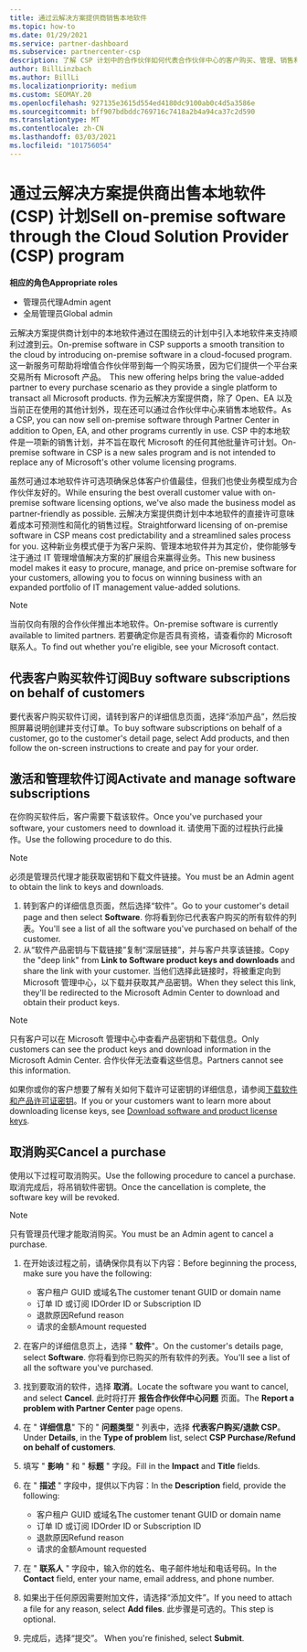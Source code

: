 ```yaml
---
title: 通过云解决方案提供商销售本地软件
ms.topic: how-to
ms.date: 01/29/2021
ms.service: partner-dashboard
ms.subservice: partnercenter-csp
description: 了解 CSP 计划中的合作伙伴如何代表合作伙伴中心的客户购买、管理、销售和取消本地软件订阅。
author: BillLinzbach
ms.author: BillLi
ms.localizationpriority: medium
ms.custom: SEOMAY.20
ms.openlocfilehash: 927135e3615d554ed4180dc9100ab0c4d5a3586e
ms.sourcegitcommit: bff907bdbddc769716c7418a2b4a94ca37c2d590
ms.translationtype: MT
ms.contentlocale: zh-CN
ms.lasthandoff: 03/03/2021
ms.locfileid: "101756054"
---
```

# <a name="sell-on-premise-software-through-the-cloud-solution-provider-csp-program"></a><span data-ttu-id="2659c-103">通过云解决方案提供商出售本地软件 (CSP) 计划</span><span class="sxs-lookup"><span data-stu-id="2659c-103">Sell on-premise software through the Cloud Solution Provider (CSP) program</span></span>

<span data-ttu-id="2659c-104">**相应的角色**</span><span class="sxs-lookup"><span data-stu-id="2659c-104">**Appropriate roles**</span></span>

- <span data-ttu-id="2659c-105">管理员代理</span><span class="sxs-lookup"><span data-stu-id="2659c-105">Admin agent</span></span>
- <span data-ttu-id="2659c-106">全局管理员</span><span class="sxs-lookup"><span data-stu-id="2659c-106">Global admin</span></span>

<span data-ttu-id="2659c-107">云解决方案提供商计划中的本地软件通过在围绕云的计划中引入本地软件来支持顺利过渡到云。</span><span class="sxs-lookup"><span data-stu-id="2659c-107">On-premise software in CSP supports a smooth transition to the cloud by introducing on-premise software in a cloud-focused program.</span></span><span data-ttu-id="2659c-108">  这一新服务可帮助将增值合作伙伴带到每一个购买场景，因为它们提供一个平台来交易所有 Microsoft 产品。</span><span class="sxs-lookup"><span data-stu-id="2659c-108">  This new offering helps bring the value-added partner to every purchase scenario as they provide a single platform to transact all Microsoft products.</span></span> <span data-ttu-id="2659c-109">作为云解决方案提供商，除了 Open、EA 以及当前正在使用的其他计划外，现在还可以通过合作伙伴中心来销售本地软件。</span><span class="sxs-lookup"><span data-stu-id="2659c-109">As a CSP, you can now sell on-premise software through Partner Center in addition to Open, EA, and other programs currently in use.</span></span> <span data-ttu-id="2659c-110">CSP 中的本地软件是一项新的销售计划，并不旨在取代 Microsoft 的任何其他批量许可计划。</span><span class="sxs-lookup"><span data-stu-id="2659c-110">On-premise software in CSP is a new sales program and is not intended to replace any of Microsoft's other volume licensing programs.</span></span> 
 
<span data-ttu-id="2659c-111">虽然可通过本地软件许可选项确保总体客户价值最佳，但我们也使业务模型成为合作伙伴友好的。</span><span class="sxs-lookup"><span data-stu-id="2659c-111">While ensuring the best overall customer value with on-premise software licensing options, we've also made the business model as partner-friendly as possible.</span></span> <span data-ttu-id="2659c-112">云解决方案提供商计划中本地软件的直接许可意味着成本可预测性和简化的销售过程。</span><span class="sxs-lookup"><span data-stu-id="2659c-112">Straightforward licensing of on-premise software in CSP means cost predictability and a streamlined sales process for you.</span></span> <span data-ttu-id="2659c-113">这种新业务模式便于为客户采购、管理本地软件并为其定价，使你能够专注于通过 IT 管理增值解决方案的扩展组合来赢得业务。</span><span class="sxs-lookup"><span data-stu-id="2659c-113">This new business model makes it easy to procure, manage, and price on-premise software for your customers, allowing you to focus on winning business with an expanded portfolio of IT management value-added solutions.</span></span> 

>[!NOTE]
><span data-ttu-id="2659c-114">当前仅向有限的合作伙伴推出本地软件。</span><span class="sxs-lookup"><span data-stu-id="2659c-114">On-premise software is currently available to limited partners.</span></span> <span data-ttu-id="2659c-115">若要确定你是否具有资格，请查看你的 Microsoft 联系人。</span><span class="sxs-lookup"><span data-stu-id="2659c-115">To find out whether you're eligible, see your Microsoft contact.</span></span> 


## <a name="buy-software-subscriptions-on-behalf-of-customers"></a><span data-ttu-id="2659c-116">代表客户购买软件订阅</span><span class="sxs-lookup"><span data-stu-id="2659c-116">Buy software subscriptions on behalf of customers</span></span>

<span data-ttu-id="2659c-117">要代表客户购买软件订阅，请转到客户的详细信息页面，选择“添加产品”，然后按照屏幕说明创建并支付订单。</span><span class="sxs-lookup"><span data-stu-id="2659c-117">To buy software subscriptions on behalf of a customer, go to the customer's detail page, select Add products, and then follow the on-screen instructions to create and pay for your order.</span></span>

## <a name="activate-and-manage-software-subscriptions"></a><span data-ttu-id="2659c-118">激活和管理软件订阅</span><span class="sxs-lookup"><span data-stu-id="2659c-118">Activate and manage software subscriptions</span></span>

<span data-ttu-id="2659c-119">在你购买软件后，客户需要下载该软件。</span><span class="sxs-lookup"><span data-stu-id="2659c-119">Once you've purchased your software, your customers need to download it.</span></span> <span data-ttu-id="2659c-120">请使用下面的过程执行此操作。</span><span class="sxs-lookup"><span data-stu-id="2659c-120">Use the following procedure to do this.</span></span>

>[!NOTE]
><span data-ttu-id="2659c-121">必须是管理员代理才能获取密钥和下载文件链接。</span><span class="sxs-lookup"><span data-stu-id="2659c-121">You must be an Admin agent to obtain the link to keys and downloads.</span></span>

1. <span data-ttu-id="2659c-122">转到客户的详细信息页面，然后选择“软件”。</span><span class="sxs-lookup"><span data-stu-id="2659c-122">Go to your customer's detail page and then select **Software**.</span></span> <span data-ttu-id="2659c-123">你将看到你已代表客户购买的所有软件的列表。</span><span class="sxs-lookup"><span data-stu-id="2659c-123">You'll see a list of all the software you've purchased on behalf of the customer.</span></span>
2. <span data-ttu-id="2659c-124">从“软件产品密钥与下载链接”复制“深层链接”，并与客户共享该链接。</span><span class="sxs-lookup"><span data-stu-id="2659c-124">Copy the "deep link" from **Link to Software product keys and downloads** and share the link with your customer.</span></span> <span data-ttu-id="2659c-125">当他们选择此链接时，将被重定向到 Microsoft 管理中心，以下载并获取其产品密钥。</span><span class="sxs-lookup"><span data-stu-id="2659c-125">When they select this link, they'll be redirected to the Microsoft Admin Center to download and obtain their product keys.</span></span>

>[!NOTE]
><span data-ttu-id="2659c-126">只有客户可以在 Microsoft 管理中心中查看产品密钥和下载信息。</span><span class="sxs-lookup"><span data-stu-id="2659c-126">Only customers can see the product keys and download information in the Microsoft Admin Center.</span></span> <span data-ttu-id="2659c-127">合作伙伴无法查看这些信息。</span><span class="sxs-lookup"><span data-stu-id="2659c-127">Partners cannot see this information.</span></span>

<span data-ttu-id="2659c-128">如果你或你的客户想要了解有关如何下载许可证密钥的详细信息，请参阅[下载软件和产品许可证密钥](/microsoft-365/admin/setup/download-software-licenses-csp)。</span><span class="sxs-lookup"><span data-stu-id="2659c-128">If you or your customers want to learn more about downloading license keys, see [Download software and product license keys](/microsoft-365/admin/setup/download-software-licenses-csp).</span></span>

## <a name="cancel-a-purchase"></a><span data-ttu-id="2659c-129">取消购买</span><span class="sxs-lookup"><span data-stu-id="2659c-129">Cancel a purchase</span></span>

<span data-ttu-id="2659c-130">使用以下过程可取消购买。</span><span class="sxs-lookup"><span data-stu-id="2659c-130">Use the following procedure to cancel a purchase.</span></span> <span data-ttu-id="2659c-131">取消完成后，将吊销软件密钥。</span><span class="sxs-lookup"><span data-stu-id="2659c-131">Once the cancellation is complete, the software key will be revoked.</span></span> 

>[!NOTE]
><span data-ttu-id="2659c-132">只有管理员代理才能取消购买。</span><span class="sxs-lookup"><span data-stu-id="2659c-132">You must be an Admin agent to cancel a purchase.</span></span> 

1.  <span data-ttu-id="2659c-133">在开始该过程之前，请确保你具有以下内容：</span><span class="sxs-lookup"><span data-stu-id="2659c-133">Before beginning the process, make sure you have the following:</span></span> 
    - <span data-ttu-id="2659c-134">客户租户 GUID 或域名</span><span class="sxs-lookup"><span data-stu-id="2659c-134">The customer tenant GUID or domain name</span></span>
    - <span data-ttu-id="2659c-135">订单 ID 或订阅 ID</span><span class="sxs-lookup"><span data-stu-id="2659c-135">Order ID or Subscription ID</span></span>
    - <span data-ttu-id="2659c-136">退款原因</span><span class="sxs-lookup"><span data-stu-id="2659c-136">Refund reason</span></span>
    - <span data-ttu-id="2659c-137">请求的金额</span><span class="sxs-lookup"><span data-stu-id="2659c-137">Amount requested</span></span>

2.  <span data-ttu-id="2659c-138">在客户的详细信息页上，选择 " **软件**"。</span><span class="sxs-lookup"><span data-stu-id="2659c-138">On the customer's details page, select **Software**.</span></span> <span data-ttu-id="2659c-139">你将看到你已购买的所有软件的列表。</span><span class="sxs-lookup"><span data-stu-id="2659c-139">You'll see a list of all the software you've purchased.</span></span> 

3.  <span data-ttu-id="2659c-140">找到要取消的软件，选择 **取消**。</span><span class="sxs-lookup"><span data-stu-id="2659c-140">Locate the software you want to cancel, and select **Cancel**.</span></span> <span data-ttu-id="2659c-141">此时将打开 **报告合作伙伴中心问题** 页面。</span><span class="sxs-lookup"><span data-stu-id="2659c-141">The **Report a problem with Partner Center** page opens.</span></span> 

4.  <span data-ttu-id="2659c-142">在 " **详细信息**" 下的 " **问题类型** " 列表中，选择 **代表客户购买/退款 CSP**。</span><span class="sxs-lookup"><span data-stu-id="2659c-142">Under **Details**, in the **Type of problem** list, select **CSP Purchase/Refund on behalf of customers**.</span></span>

5.  <span data-ttu-id="2659c-143">填写 " **影响** " 和 " **标题** " 字段。</span><span class="sxs-lookup"><span data-stu-id="2659c-143">Fill in the **Impact** and **Title** fields.</span></span> 

6.  <span data-ttu-id="2659c-144">在 " **描述** " 字段中，提供以下内容：</span><span class="sxs-lookup"><span data-stu-id="2659c-144">In the **Description** field, provide the following:</span></span> 
    -   <span data-ttu-id="2659c-145">客户租户 GUID 或域名</span><span class="sxs-lookup"><span data-stu-id="2659c-145">The customer tenant GUID or domain name</span></span>
    -   <span data-ttu-id="2659c-146">订单 ID 或订阅 ID</span><span class="sxs-lookup"><span data-stu-id="2659c-146">Order ID or Subscription ID</span></span>
    -   <span data-ttu-id="2659c-147">退款原因</span><span class="sxs-lookup"><span data-stu-id="2659c-147">Refund reason</span></span>
    -   <span data-ttu-id="2659c-148">请求的金额</span><span class="sxs-lookup"><span data-stu-id="2659c-148">Amount requested</span></span>

7.  <span data-ttu-id="2659c-149">在 " **联系人** " 字段中，输入你的姓名、电子邮件地址和电话号码。</span><span class="sxs-lookup"><span data-stu-id="2659c-149">In the **Contact** field, enter your name, email address, and phone number.</span></span> 

8.  <span data-ttu-id="2659c-150">如果出于任何原因需要附加文件，请选择“添加文件”。</span><span class="sxs-lookup"><span data-stu-id="2659c-150">If you need to attach a file for any reason, select **Add files**.</span></span> <span data-ttu-id="2659c-151">此步骤是可选的。</span><span class="sxs-lookup"><span data-stu-id="2659c-151">This step is optional.</span></span> 

9.  <span data-ttu-id="2659c-152">完成后，选择“提交”。 </span><span class="sxs-lookup"><span data-stu-id="2659c-152">When you're finished, select **Submit**.</span></span>